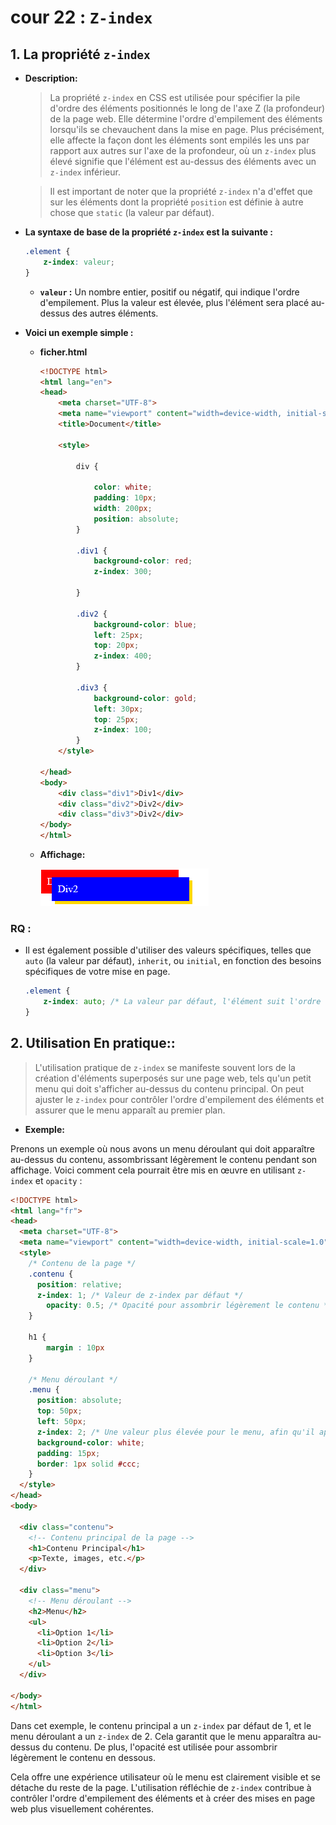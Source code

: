# cour 22 : **``Z-index``**

## 1. **La propriété `z-index`**

- **Description:**

    >La propriété `z-index` en CSS est utilisée pour spécifier la pile d'ordre des éléments positionnés le long de l'axe Z (la profondeur) de la page web. Elle détermine l'ordre d'empilement des éléments lorsqu'ils se chevauchent dans la mise en page. Plus précisément, elle affecte la façon dont les éléments sont empilés les uns par rapport aux autres sur l'axe de la profondeur, où un `z-index` plus élevé signifie que l'élément est au-dessus des éléments avec un `z-index` inférieur.

    
    >Il est important de noter que la propriété `z-index` n'a d'effet que sur les éléments dont la propriété `position` est définie à autre chose que `static` (la valeur par défaut).

- **La syntaxe de base de la propriété `z-index` est la suivante :**

    ```css
    .element {
        z-index: valeur;
    }
    ```

    - **`valeur` :** Un nombre entier, positif ou négatif, qui indique l'ordre d'empilement. Plus la valeur est élevée, plus l'élément sera placé au-dessus des autres éléments.


- **Voici un exemple simple :**

    - **ficher.html**

        ```html
        <!DOCTYPE html>
        <html lang="en">
        <head>
            <meta charset="UTF-8">
            <meta name="viewport" content="width=device-width, initial-scale=1.0">
            <title>Document</title>

            <style>

                div {

                    color: white;
                    padding: 10px;
                    width: 200px;
                    position: absolute;
                }

                .div1 {
                    background-color: red;
                    z-index: 300;

                }

                .div2 {
                    background-color: blue;
                    left: 25px;
                    top: 20px;
                    z-index: 400;
                }

                .div3 {
                    background-color: gold;
                    left: 30px;
                    top: 25px;
                    z-index: 100;       
                }
            </style>

        </head>
        <body>
            <div class="div1">Div1</div>
            <div class="div2">Div2</div>
            <div class="div3">Div2</div>
        </body>
        </html>

        ```

    - **Affichage:**

        ![alt text](image.png)







### RQ : 

- Il est également possible d'utiliser des valeurs spécifiques, telles que `auto` (la valeur par défaut), `inherit`, ou `initial`, en fonction des besoins spécifiques de votre mise en page.

    ```css
    .element {
        z-index: auto; /* La valeur par défaut, l'élément suit l'ordre du flux du document */
    }
    ```



## 2. **Utilisation En pratique::**


>L'utilisation pratique de `z-index` se manifeste souvent lors de la création d'éléments superposés sur une page web, tels qu'un petit menu qui doit s'afficher au-dessus du contenu principal. On peut ajuster le `z-index` pour contrôler l'ordre d'empilement des éléments et assurer que le menu apparaît au premier plan.

- **Exemple:**


Prenons un exemple où nous avons un menu déroulant qui doit apparaître au-dessus du contenu, assombrissant légèrement le contenu pendant son affichage. Voici comment cela pourrait être mis en œuvre en utilisant `z-index` et `opacity` :

```html
<!DOCTYPE html>
<html lang="fr">
<head>
  <meta charset="UTF-8">
  <meta name="viewport" content="width=device-width, initial-scale=1.0">
  <style>
    /* Contenu de la page */
    .contenu {
      position: relative;
      z-index: 1; /* Valeur de z-index par défaut */
        opacity: 0.5; /* Opacité pour assombrir légèrement le contenu */
    }

    h1 {
        margin : 10px
    }

    /* Menu déroulant */
    .menu {
      position: absolute;
      top: 50px;
      left: 50px;
      z-index: 2; /* Une valeur plus élevée pour le menu, afin qu'il apparaisse au-dessus du contenu */
      background-color: white;
      padding: 15px;
      border: 1px solid #ccc;
    }
  </style>
</head>
<body>

  <div class="contenu">
    <!-- Contenu principal de la page -->
    <h1>Contenu Principal</h1>
    <p>Texte, images, etc.</p>
  </div>

  <div class="menu">
    <!-- Menu déroulant -->
    <h2>Menu</h2>
    <ul>
      <li>Option 1</li>
      <li>Option 2</li>
      <li>Option 3</li>
    </ul>
  </div>

</body>
</html>
```

Dans cet exemple, le contenu principal a un `z-index` par défaut de 1, et le menu déroulant a un `z-index` de 2. Cela garantit que le menu apparaîtra au-dessus du contenu. De plus, l'opacité est utilisée  pour assombrir légèrement le contenu en dessous.

Cela offre une expérience utilisateur où le menu est clairement visible et se détache du reste de la page. L'utilisation réfléchie de `z-index` contribue à contrôler l'ordre d'empilement des éléments et à créer des mises en page web plus visuellement cohérentes.